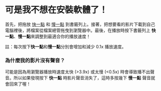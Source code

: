 # 可是我不想在安裝軟體了！

首先，把拖放 [快一點](javascript:(function(){document.getElementsByTagName('video')[0].playbackRate+=0.1;})()) 和 [慢一點](javascript:(function(){document.getElementsByTagName('video')[0].playbackRate-=0.1;})()) 到書籤列上。接著，把想要看的影片下載到自己電腦裡後，將檔案從檔案總管拖曳到瀏覽器中。最後，在播放時按下書籤列上 **快一點**、**慢一點**來調整到最適合你的播放速度！

註：每次按下**快一點**和**慢一點**分別會增加和減少 0.1x 播放速度。

### 為什麼我的影片沒有聲音？

可能是因為用瀏覽器播放時速度太快 (>3.9x) 或太慢 (<0.5x) 時會導致播不出聲音。所以如果發現按下 **快一點** 時影片聲音消失了，這時多按幾下 **慢一點** 聲音就會回來了喔！
